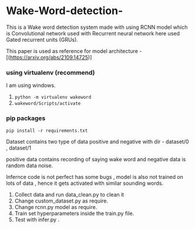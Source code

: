 ﻿# Wake-Word-detection-

This is a Wake word detection system made with using RCNN model which is Convolutional network used with Recurrent neural network here used Gated recurrent units (GRUs).

This paper is used as reference for model architecture - [(https://arxiv.org/abs/2109.14725)]


### using virtualenv (recommend)
I am using windows.
1. `python -m virtualenv wakeword`
2. `wakeword/Scripts/activate`

### pip packages
`pip install -r requirements.txt` 

Dataset contains two type of data positive and negative with dir - dataset/0 , dataset/1 

positive data contains recording of saying wake word  and negative data is random data noise.

Infernce code is not perfect has some bugs , model is also not trained on lots of data , hence it gets activated with similar sounding words.

1. Collect data and run data_clean.py to clean it
2. Change custom_dataset.py as require.
3. Change rcnn.py model as require.
4. Train set hyperparameters inside the train.py file.
5. Test with infer.py .
